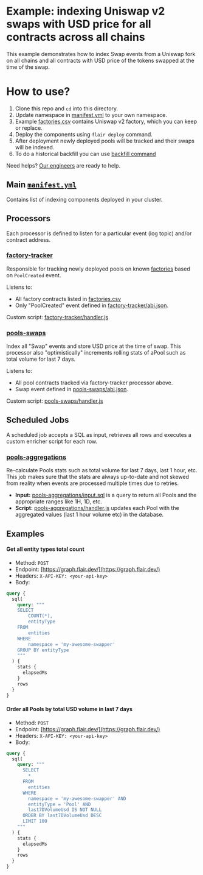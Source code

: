# Example: indexing Uniswap v2 swaps with USD price for all contracts across all chains

This example demonstrates how to index Swap events from a Uniswap fork on all chains and all contracts with USD price of the tokens swapped at the time of the swap.

# How to use?

1. Clone this repo and `cd` into this directory.
2. Update namespace in [manifest.yml](./manifest.yml) to your own namespace.
3. Example [factories.csv](./factories.csv) contains Uniswap v2 factory, which you can keep or replace.
4. Deploy the components using `flair deploy` command.
5. After deployment newly deployed pools will be tracked and their swaps will be indexed.
6. To do a historical backfill you can use [backfill command](https://docs.flair.build/reference/backfilling)

Need helps? [Our engineers](https://docs.flair.build/talk-to-an-engineer) are ready to help.

## Main [`manifest.yml`](./manifest.yml)

Contains list of indexing components deployed in your cluster.

## Processors

Each processor is defined to listen for a particular event (log topic) and/or contract address.

### [factory-tracker](./factory-tracker)

Responsible for tracking newly deployed pools on known [factories](./factories.csv) based on `PoolCreated` event.

Listens to:

- All factory contracts listed in [factories.csv](./factories.csv)
- Only "PoolCreated" event defined in [factory-tracker/abi.json](./factory-tracker/abi.json).

Custom script: [factory-tracker/handler.js](./factory-tracker/handler.js)

### [pools-swaps](./pools-swaps)

Index all "Swap" events and store USD price at the time of swap. This processor also "optimistically" increments rolling stats of aPool such as total volume for last 7 days.

Listens to:

- All pool contracts tracked via factory-tracker processor above.
- Swap event defined in [pools-swaps/abi.json](./pools-swaps/abi.json).

Custom script: [pools-swaps/handler.js](./pools-swaps/handler.js)

## Scheduled Jobs

A scheduled job accepts a SQL as input, retrieves all rows and executes a custom enricher script for each row.

### [pools-aggregations](./pools-aggregations)

Re-calculate Pools stats such as total volume for last 7 days, last 1 hour, etc. This job makes sure that the stats are always up-to-date and not skewed from reality when events are processed multiple times due to retries.

- **Input:** [pools-aggregations/input.sql](./pools-aggregations/input.sql) is a query to return all Pools and the appropriate ranges like 1H, 1D, etc.
- **Script:** [pools-aggregations/handler.js](./pools-aggregations/handler.js) updates each Pool with the aggregated values (last 1 hour volume etc) in the database.

## Examples

#### Get all entity types total count

- Method: `POST`
- Endpoint: [https://graph.flair.dev/](https://graph.flair.dev/)
- Headers: `X-API-KEY: <your-api-key>`
- Body:

```graphql
query {
  sql(
    query: """
    SELECT
        COUNT(*),
        entityType
    FROM
        entities
    WHERE
        namespace = 'my-awesome-swapper'
    GROUP BY entityType
    """
  ) {
    stats {
      elapsedMs
    }
    rows
  }
}
```

#### Order all Pools by total USD volume in last 7 days

- Method: `POST`
- Endpoint: [https://graph.flair.dev/](https://graph.flair.dev/)
- Headers: `X-API-KEY: <your-api-key>`
- Body:

```graphql
query {
  sql(
    query: """
      SELECT
        *
      FROM
        entities
      WHERE
        namespace = 'my-awesome-swapper' AND
        entityType = 'Pool' AND
        last7DVolumeUsd IS NOT NULL
      ORDER BY last7DVolumeUsd DESC
      LIMIT 100
    """
  ) {
    stats {
      elapsedMs
    }
    rows
  }
}
```
